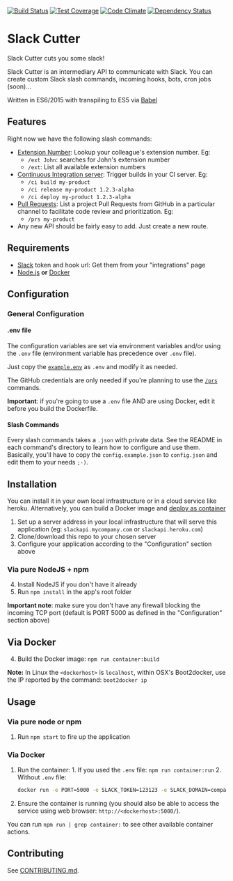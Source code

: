 [![Build Status](https://travis-ci.org/DataEasy/slack-cutter.svg)](https://travis-ci.org/DataEasy/slack-cutter)
[![Test Coverage](https://codeclimate.com/github/DataEasy/slack-cutter/badges/coverage.svg)](https://codeclimate.com/github/DataEasy/slack-cutter/coverage)
[![Code Climate](https://codeclimate.com/github/DataEasy/slack-cutter/badges/gpa.svg)](https://codeclimate.com/github/DataEasy/slack-cutter)
[![Dependency Status](https://david-dm.org/DataEasy/slack-cutter.svg)](https://david-dm.org/DataEasy/slack-cutter)

Slack Cutter
============

Slack Cutter cuts you some slack!

Slack Cutter is an intermediary API to communicate with Slack. You can create custom Slack slash commands, incoming hooks, bots, cron jobs (soon)...

Written in ES6/2015 with transpiling to ES5 via [Babel](http://babeljs.io)

## Features

Right now we have the following slash commands:

* [Extension Number](./lib/slash-commands/ext/): Lookup your colleague's extension number. Eg:
  * `/ext John`: searches for John's extension number
  * `/ext`: List all available extension numbers
* [Continuous Integration server](./lib/slash-commands/ci/): Trigger builds in your CI server. Eg:
  * `/ci build my-product`
  * `/ci release my-product 1.2.3-alpha`
  * `/ci deploy my-product 1.2.3-alpha`
* [Pull Requests](./lib/slash-commands/prs/): List a project Pull Requests from GitHub in a particular channel to facilitate code review and prioritization. Eg:
  * `/prs my-product`
* Any new API should be fairly easy to add. Just create a new route.

## Requirements

  * [Slack](https://slack.com/) token and hook url: Get them from your "integrations" page
  * [Node.js](http://nodejs.org/) **or** [Docker](https://www.docker.com/)

## Configuration

### General Configuration

#### .env file

The configuration variables are set via environment variables and/or using the `.env` file (environment variable has precedence over `.env` file).

Just copy the [`example.env`](./example.env) as `.env` and modify it as needed.

The GitHub credentials are only needed if you're planning to use the [`/prs`](./lib/slash-commands/prs/) commands.

**Important**: if you're going to use a `.env` file AND are using Docker, edit it before you build the Dockerfile.

#### Slash Commands

Every slash commands takes a `.json` with private data. See the README in each command's directory to learn how to configure  and use them. Basically, you'll have to copy the `config.example.json` to `config.json` and edit them to your needs `;-)`.

## Installation

You can install it in your own local infrastructure or in a cloud service like heroku.
Alternatively, you can build a Docker image and [deploy as container](#installation-using-docker)

  1. Set up a server address in your local infrastructure that will serve this application (eg: `slackapi.mycompany.com` or `slackapi.heroku.com`)
  2. Clone/download this repo to your chosen server
  3. Configure your application according to the "Configuration" section above

### Via pure NodeJS + npm

  4. Install NodeJS if you don't have it already
  5. Run `npm install` in the app's root folder

  **Important note**: make sure you don't have any firewall blocking the incoming TCP port (default is PORT 5000 as defined in the "Configuration" section above)

## Via Docker

  4. Build the Docker image: `npm run container:build`

**Note:** In Linux the `<dockerhost>` is `localhost`, within OSX's Boot2docker, use the IP reported by the command: `boot2docker ip`

## Usage

### Via pure node or npm

  1. Run `npm start` to fire up the application

### Via Docker

  1. Run the container:
    1. If you used the `.env` file: `npm run container:run`
    2. Without `.env` file:

     ```sh
     docker run -e PORT=5000 -e SLACK_TOKEN=123123 -e SLACK_DOMAIN=company -e SLACK_CHANNEL=channel -p 5000:5000 -d slack-cutter
     ```

  2. Ensure the container is running (you should also be able to access the service using web browser: `http://<dockerhost>:5000/`).

You can run `npm run | grep container:` to see other available container actions.

## Contributing

See [CONTRIBUTING.md](./CONTRIBUTING.md).
